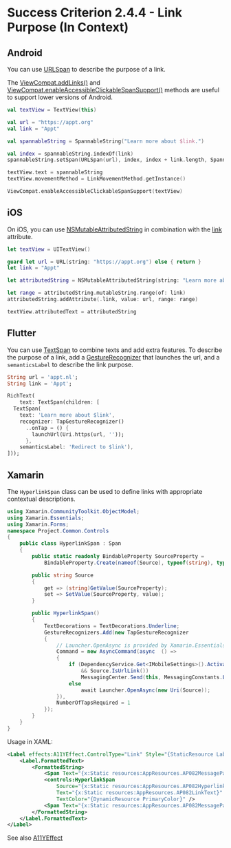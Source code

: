 # Success Criterion 2.4.4 - Link Purpose (In Context)
## Android

You can use [URLSpan](https://developer.android.com/reference/android/text/style/URLSpan.html) to describe the purpose of a link.

The [ViewCompat.addLinks()](https://developer.android.com/reference/android/text/util/Linkify#addLinks(android.text.Spannable,%20int)) and [ViewCompat.enableAccessibleClickableSpanSupport()](https://developer.android.com/reference/androidx/core/view/ViewCompat#enableAccessibleClickableSpanSupport(android.view.View)) methods are useful to support lower versions of Android.

```kotlin
val textView = TextView(this)

val url = "https://appt.org"
val link = "Appt"

val spannableString = SpannableString("Learn more about $link.")

val index = spannableString.indexOf(link)
spannableString.setSpan(URLSpan(url), index, index + link.length, Spanned.SPAN_EXCLUSIVE_EXCLUSIVE)

textView.text = spannableString
textView.movementMethod = LinkMovementMethod.getInstance()

ViewCompat.enableAccessibleClickableSpanSupport(textView)
```
## iOS

On iOS, you can use [NSMutableAttributedString](https://developer.apple.com/documentation/foundation/nsmutableattributedstring) in combination with the [link](https://developer.apple.com/documentation/foundation/nsattributedstring/key/1535719-link) attribute.

```swift
let textView = UITextView()

guard let url = URL(string: "https://appt.org") else { return }
let link = "Appt"

let attributedString = NSMutableAttributedString(string: "Learn more about \(link).")

let range = attributedString.mutableString.range(of: link)
attributedString.addAttribute(.link, value: url, range: range)

textView.attributedText = attributedString
```
## Flutter

You can use [TextSpan](https://api.flutter.dev/flutter/painting/TextSpan-class.html) to combine texts and add extra features. To describe the purpose of a link, add a [GestureRecognizer](https://api.flutter.dev/flutter/gestures/GestureRecognizer-class.html) that launches the url, and a `semanticsLabel` to describe the link purpose.

```dart
String url = 'appt.nl';
String link = 'Appt';

RichText(
    text: TextSpan(children: [
  TextSpan(
    text: 'Learn more about $link',
    recognizer: TapGestureRecognizer()
      ..onTap = () {
        launchUrl(Uri.https(url, ''));
      },
    semanticsLabel: 'Redirect to $link'),
]));
```
## Xamarin

The `HyperlinkSpan` class can be used to define links with appropriate contextual descriptions.

```csharp
using Xamarin.CommunityToolkit.ObjectModel;
using Xamarin.Essentials;
using Xamarin.Forms;
namespace Project.Common.Controls
{
    public class HyperlinkSpan : Span
    {
        public static readonly BindableProperty SourceProperty =
            BindableProperty.Create(nameof(Source), typeof(string), typeof(HyperlinkSpan));

        public string Source
        {
            get => (string)GetValue(SourceProperty);
            set => SetValue(SourceProperty, value);
        }

        public HyperlinkSpan()
        {
            TextDecorations = TextDecorations.Underline;
            GestureRecognizers.Add(new TapGestureRecognizer
            {
                // Launcher.OpenAsync is provided by Xamarin.Essentials.
                Command = new AsyncCommand(async  () =>
                {
                    if (DependencyService.Get<IMobileSettings>().ActivationStatus == ActivationStatus.Activated
                        && Source.IsUrlLink())
                        MessagingCenter.Send(this, MessagingConstants.LaunchUrl, Source);
                    else
                        await Launcher.OpenAsync(new Uri(Source));
                }),
                NumberOfTapsRequired = 1
            });
        }
    }
}
```

Usage in XAML:

```xml
<Label effects:A11YEffect.ControlType="Link" Style="{StaticResource LabelRegular}">
    <Label.FormattedText>
        <FormattedString>
            <Span Text="{x:Static resources:AppResources.AP082MessagePart2}" />
            <controls:HyperlinkSpan
                Source="{x:Static resources:AppResources.AP082Hyperlink}"
                Text="{x:Static resources:AppResources.AP082LinkText}"
                TextColor="{DynamicResource PrimaryColor}" />
            <Span Text="{x:Static resources:AppResources.AP082MessagePart3}" />
        </FormattedString>
    </Label.FormattedText>
</Label>
```

See also [A11YEffect](./A11YEffect.md)
